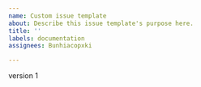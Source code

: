 ```yaml
---
name: Custom issue template
about: Describe this issue template's purpose here.
title: ''
labels: documentation
assignees: Bunhiacopxki

---
```


version 1
